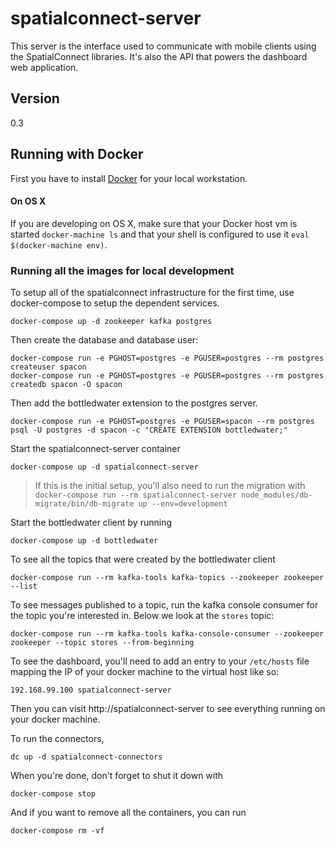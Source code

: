 # spatialconnect-server

This server is the interface used to communicate with mobile clients
using the SpatialConnect libraries.  It's also the API that powers the
dashboard web application.

## Version
0.3

## Running with Docker

First you have to install [Docker](https://docs.docker.com/engine/installation/) for your local workstation.

#### On OS X

If you are developing on OS X, make sure that your Docker host vm is started `docker-machine ls` and that your shell is configured to use it `eval $(docker-machine env)`.


### Running all the images for local development

To setup all of the spatialconnect infrastructure for the first time, use docker-compose to
setup the dependent services.

```
docker-compose up -d zookeeper kafka postgres
```

Then create the database and database user:

```
docker-compose run -e PGHOST=postgres -e PGUSER=postgres --rm postgres createuser spacon
docker-compose run -e PGHOST=postgres -e PGUSER=postgres --rm postgres createdb spacon -O spacon
```

Then add the bottledwater extension to the postgres server.

```
docker-compose run -e PGHOST=postgres -e PGUSER=spacon --rm postgres psql -U postgres -d spacon -c "CREATE EXTENSION bottledwater;"
```

Start the spatialconnect-server container

```
docker-compose up -d spatialconnect-server
```

> If this is the initial setup, you'll also need to run the migration with `docker-compose run --rm spatialconnect-server node_modules/db-migrate/bin/db-migrate up --env=development`


Start the bottledwater client by running

```
docker-compose up -d bottledwater
```

To see all the topics that were created by the bottledwater client
```
docker-compose run --rm kafka-tools kafka-topics --zookeeper zookeeper --list
```

To see messages published to a topic, run the kafka console consumer for the
topic you're interested in.  Below we look at the `stores` topic:
```
docker-compose run --rm kafka-tools kafka-console-consumer --zookeeper zookeeper --topic stores --from-beginning
```

To see the dashboard, you'll need to add an entry to your `/etc/hosts` file mapping
the IP of your docker machine to the virtual host like so:
```
192.168.99.100 spatialconnect-server
```

Then you can visit http://spatialconnect-server to see everything running on
your docker machine.


To run the connectors,

```
dc up -d spatialconnect-connectors
```

When you're done, don't forget to shut it down with

```
docker-compose stop
```

And if you want to remove all the containers, you can run

```
docker-compose rm -vf
```
